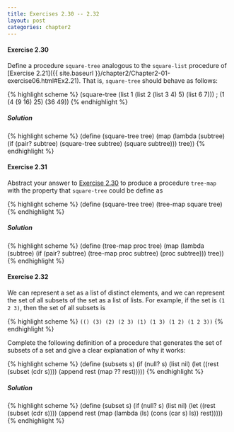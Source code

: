 ```yaml
---
title: Exercises 2.30 -- 2.32
layout: post
categories: chapter2
---
```


<a name="Ex2.30"> </a>
#### Exercise 2.30
Define a procedure `square-tree` analogous to the `square-list`
procedure of
[Exercise 2.21]({{ site.baseurl }}/chapter2/Chapter2-01-exercise06.html#Ex2.21).
That is, `square-tree` should behave as follows:

{% highlight scheme %}
(square-tree
 (list 1
       (list 2 (list 3 4) 5)
       (list 6 7)))
; (1 (4 (9 16) 25) (36 49))
{% endhighlight %}

##### Solution

{% highlight scheme %}
(define (square-tree tree)
    (map (lambda (subtree)
             (if (pair? subtree)
                 (square-tree subtree)
                 (square subtree)))
         tree))
{% endhighlight %}

<a name="Ex2.31"> </a>
#### Exercise 2.31
Abstract your answer to [Exercise 2.30](#Ex2.30) to produce a
procedure `tree-map` with the property that `square-tree` could be
define as

{% highlight scheme %}
(define (square-tree tree) (tree-map square tree)
{% endhighlight %}

##### Solution

{% highlight scheme %}
(define (tree-map proc tree)
    (map (lambda (subtree)
             (if (pair? subtree)
                 (tree-map proc subtree)
                 (proc subtree)))
         tree))
{% endhighlight %}

<a name="Ex2.32"> </a>
#### Exercise 2.32
We can represent a set as a list of distinct elements, and we can
represent the set of all subsets of the set as a list of lists. For
example, if the set is `(1 2 3)`, then the set of all subsets is

{% highlight scheme %}
`(() (3) (2) (2 3) (1) (1 3) (1 2) (1 2 3))`
{% endhighlight %}

Complete the following definition of a procedure that generates the
set of subsets of a set and give a clear explanation of why it works:

{% highlight scheme %}
(define (subsets s)
    (if (null? s)
        (list nil)
        (let ((rest (subset (cdr s))))
             (append rest (map ?? rest)))))
{% endhighlight %}

##### Solution

{% highlight scheme %}
(define (subset s)
    (if (null? s)
        (list nil)
        (let ((rest (subset (cdr s))))
             (append rest (map (lambda (ls) (cons (car s) ls))
                               rest)))))
{% endhighlight %}
